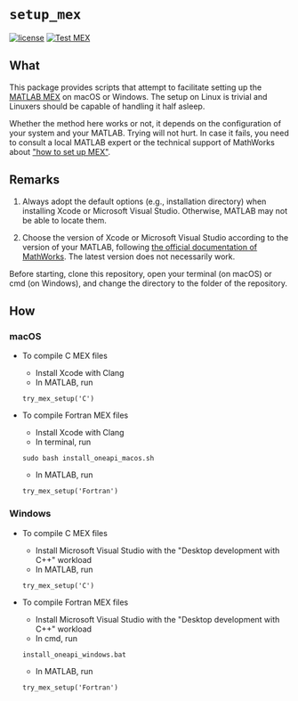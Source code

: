# `setup_mex`

[![license](https://img.shields.io/badge/license-LGPLv3+-blue)](https://github.com/equipez/setup_mex/blob/main/LICENCE.txt)
[![Test MEX](https://github.com/equipez/setup_mex/actions/workflows/setup_mex.yml/badge.svg)](https://github.com/equipez/setup_mex/actions/workflows/setup_mex.yml)

## What

This package provides scripts that attempt to facilitate setting up the
[MATLAB MEX](https://www.mathworks.com/help/matlab/ref/mex.html) on macOS or Windows.
The setup on Linux is trivial and Linuxers should be capable of handling it half asleep.

Whether the method here works or not, it depends on the configuration of your system and your MATLAB.
Trying will not hurt. In case it fails, you need to consult a local MATLAB expert or the technical support
of MathWorks about ["how to set up MEX"](https://www.mathworks.com/help/matlab/ref/mex.html).

## Remarks

1. Always adopt the default options (e.g., installation directory) when installing Xcode or
   Microsoft Visual Studio. Otherwise, MATLAB may not be able to locate them.

2. Choose the version of Xcode or Microsoft Visual Studio according to the version of your
   MATLAB, following [the official documentation of MathWorks](https://www.mathworks.com/support/requirements/supported-compilers.html).
   The latest version does not necessarily work.

Before starting, clone this repository, open your terminal (on macOS) or cmd (on Windows), and
change the directory to the folder of the repository.

## How

### macOS

- To compile C MEX files

    - Install Xcode with Clang
    - In MATLAB, run
    ```
    try_mex_setup('C')
    ```

- To compile Fortran MEX files

    - Install Xcode with Clang
    - In terminal, run
    ```
    sudo bash install_oneapi_macos.sh
    ```
    - In MATLAB, run
    ```
    try_mex_setup('Fortran')
    ```

### Windows

- To compile C MEX files

    - Install Microsoft Visual Studio with the "Desktop development with C++" workload
    - In MATLAB, run
    ```
    try_mex_setup('C')
    ```

- To compile Fortran MEX files

    - Install Microsoft Visual Studio with the "Desktop development with C++" workload
    - In cmd, run
    ```
    install_oneapi_windows.bat
    ```
    - In MATLAB, run
    ```
    try_mex_setup('Fortran')
    ```
